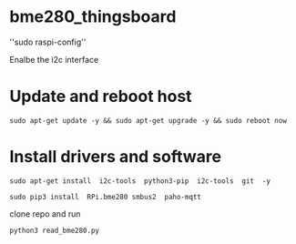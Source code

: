 # bme280_thingsboard

''sudo raspi-config''

Enalbe the i2c interface

# Update and reboot host
``sudo apt-get update -y && sudo apt-get upgrade -y && sudo reboot now``

# Install drivers and software 

``sudo apt-get install  i2c-tools  python3-pip  i2c-tools  git  -y``

``sudo pip3 install  RPi.bme280 smbus2  paho-mqtt``

clone repo and run 

``python3 read_bme280.py``
